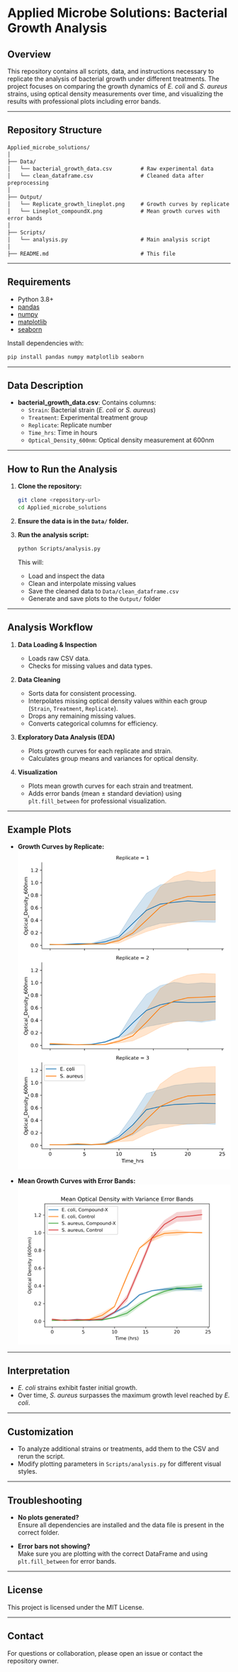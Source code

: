 # Applied Microbe Solutions: Bacterial Growth Analysis

## Overview

This repository contains all scripts, data, and instructions necessary to replicate the analysis of bacterial growth under different treatments. The project focuses on comparing the growth dynamics of *E. coli* and *S. aureus* strains, using optical density measurements over time, and visualizing the results with professional plots including error bands.

---

## Repository Structure

```
Applied_microbe_solutions/
│
├── Data/
│   └── bacterial_growth_data.csv         # Raw experimental data
│   └── clean_dataframe.csv               # Cleaned data after preprocessing
│
├── Output/
│   └── Replicate_growth_lineplot.png     # Growth curves by replicate
│   └── Lineplot_compoundX.png            # Mean growth curves with error bands
│
├── Scripts/
│   └── analysis.py                       # Main analysis script
│
├── README.md                             # This file
```

---

## Requirements

- Python 3.8+
- [pandas](https://pandas.pydata.org/)
- [numpy](https://numpy.org/)
- [matplotlib](https://matplotlib.org/)
- [seaborn](https://seaborn.pydata.org/)

Install dependencies with:

```bash
pip install pandas numpy matplotlib seaborn
```

---

## Data Description

- **bacterial_growth_data.csv**: Contains columns:
  - `Strain`: Bacterial strain (*E. coli* or *S. aureus*)
  - `Treatment`: Experimental treatment group
  - `Replicate`: Replicate number
  - `Time_hrs`: Time in hours
  - `Optical_Density_600nm`: Optical density measurement at 600nm

---

## How to Run the Analysis

1. **Clone the repository:**
    ```bash
    git clone <repository-url>
    cd Applied_microbe_solutions
    ```

2. **Ensure the data is in the `Data/` folder.**

3. **Run the analysis script:**
    ```bash
    python Scripts/analysis.py
    ```

    This will:
    - Load and inspect the data
    - Clean and interpolate missing values
    - Save the cleaned data to `Data/clean_dataframe.csv`
    - Generate and save plots to the `Output/` folder

---

## Analysis Workflow

1. **Data Loading & Inspection**
    - Loads raw CSV data.
    - Checks for missing values and data types.

2. **Data Cleaning**
    - Sorts data for consistent processing.
    - Interpolates missing optical density values within each group (`Strain`, `Treatment`, `Replicate`).
    - Drops any remaining missing values.
    - Converts categorical columns for efficiency.

3. **Exploratory Data Analysis (EDA)**
    - Plots growth curves for each replicate and strain.
    - Calculates group means and variances for optical density.

4. **Visualization**
    - Plots mean growth curves for each strain and treatment.
    - Adds error bands (mean ± standard deviation) using `plt.fill_between` for professional visualization.

---

## Example Plots

- **Growth Curves by Replicate:**  
  ![Replicate_growth_lineplot](Output/Replicate_growth_lineplot.png)

- **Mean Growth Curves with Error Bands:**  
  ![Lineplot_compoundX](Output/Lineplot_compoundX.png)

---

## Interpretation

- *E. coli* strains exhibit faster initial growth.
- Over time, *S. aureus* surpasses the maximum growth level reached by *E. coli*.

---

## Customization

- To analyze additional strains or treatments, add them to the CSV and rerun the script.
- Modify plotting parameters in `Scripts/analysis.py` for different visual styles.

---

## Troubleshooting

- **No plots generated?**  
  Ensure all dependencies are installed and the data file is present in the correct folder.

- **Error bars not showing?**  
  Make sure you are plotting with the correct DataFrame and using `plt.fill_between` for error bands.

---

## License

This project is licensed under the MIT License.

---

## Contact

For questions or collaboration, please open an issue or contact the repository owner.